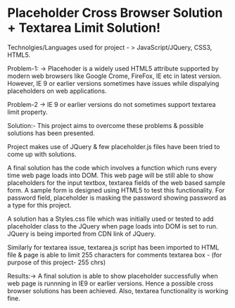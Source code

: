 # Placeholder Cross Browser Solution + Textarea Limit Solution!

Technolgies/Languages used for project - > JavaScript/JQuery, CSS3, HTML5.

Problem-1: -> Placehoder is a widely used HTML5 attribute supported by modern web browsers like Google Crome, FireFox, IE etc in latest version. However, IE 9 or earlier versions
sometimes have issues while dispalying placeholders on web applications.

Problem-2 -> IE 9 or earlier versions do not sometimes support textarea limit property.

Solution:- This project aims to overcome these problems &  possible solutions has been presented.

Project makes use of JQuery & few placeholder.js files have been tried to come up with solutions.

A final solution has the code which involves a function which runs every time web page loads into DOM. This web page will be still able to show
placeholders for the input textbox, textarea fields of the web based sample form. A sample form is designed using HTML5 to test this functionality.
For password field, placeholder is masking the password showing password as a type for this project.

A solution has a Styles.css file which was initially used or tested to add placeholder class to the JQuery when page loads into DOM is set to run.
JQuery is being imported from CDN link of JQuery.

Similarly for textarea issue, textarea.js script has been imported to HTML file & page is able to limit 255 characters for comments textarea box - (for purpose of this project- 255 chrs) 

Results:-> A final solution is able to show placeholder successfully when web page is runnning in IE9 or earlier versions. Hence a possible
cross browser solutions has been achieved. Also, textarea functionality is working fine.
